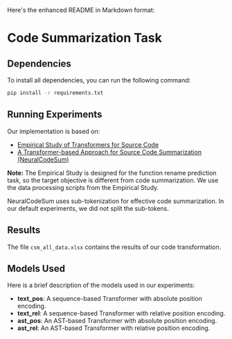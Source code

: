 Here's the enhanced README in Markdown format:

# Code Summarization Task

## Dependencies

To install all dependencies, you can run the following command:
```sh
pip install -r requirements.txt
```

## Running Experiments

Our implementation is based on:

- [Empirical Study of Transformers for Source Code](https://github.com/bayesgroup/code_transformers/tree/main/vm_fn)
- [A Transformer-based Approach for Source Code Summarization (NeuralCodeSum)](https://github.com/wasiahmad/NeuralCodeSum)

**Note:** The Empirical Study is designed for the function rename prediction task, so the target objective is different from code summarization. We use the data processing scripts from the Empirical Study.

NeuralCodeSum uses sub-tokenization for effective code summarization. In our default experiments, we did not split the sub-tokens.

## Results

The file `csm_all_data.xlsx` contains the results of our code transformation.

## Models Used

Here is a brief description of the models used in our experiments:

- **text_pos**: A sequence-based Transformer with absolute position encoding.
- **text_rel**: A sequence-based Transformer with relative position encoding.
- **ast_pos**: An AST-based Transformer with absolute position encoding.
- **ast_rel**: An AST-based Transformer with relative position encoding.

